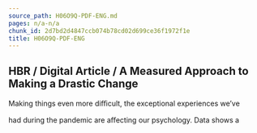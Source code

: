 ```yaml
---
source_path: H06O9Q-PDF-ENG.md
pages: n/a-n/a
chunk_id: 2d7bd2d4847ccb074b78cd02d699ce36f1972f1e
title: H06O9Q-PDF-ENG
---
```

## HBR / Digital Article / A Measured Approach to Making a Drastic Change

Making things even more diﬃcult, the exceptional experiences we’ve

had during the pandemic are aﬀecting our psychology. Data shows a
